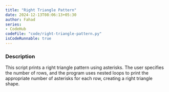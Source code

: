```yaml
---
title: "Right Triangle Pattern"
date: 2024-12-13T08:06:13+05:30
author: Fahad
series:
- CodeHub
codeFile: "code/right-triangle-pattern.py"
isCodeRunnable: true
---
```


### Description
This script prints a right triangle pattern using asterisks. The user specifies the number of rows, and the program uses nested loops to print the appropriate number of asterisks for each row, creating a right triangle shape.
